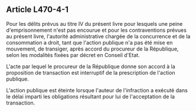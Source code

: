 Article L470-4-1
----
Pour les délits prévus au titre IV du présent livre pour lesquels une peine
d'emprisonnement n'est pas encourue et pour les contraventions prévues au
présent livre, l'autorité administrative chargée de la concurrence et de la
consommation a droit, tant que l'action publique n'a pas été mise en mouvement,
de transiger, après accord du procureur de la République, selon les modalités
fixées par décret en Conseil d'Etat.

L'acte par lequel le procureur de la République donne son accord à la
proposition de transaction est interruptif de la prescription de l'action
publique.

L'action publique est éteinte lorsque l'auteur de l'infraction a exécuté dans le
délai imparti les obligations résultant pour lui de l'acceptation de la
transaction.
